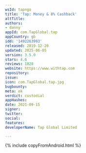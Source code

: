```yaml
---
wsId: tapngo
title: 'Tap: Money & 8% Cashback'
altTitle: 
authors:
- danny
appId: com.TapGlobal.tap
appCountry: gb
idd: '1492263993'
released: 2019-12-20
updated: 2025-06-05
version: 3.5.0
stars: 4.6
reviews: 1828
website: https://www.withtap.com
repository: 
issue: 
icon: com.TapGlobal.tap.jpg
bugbounty: 
meta: ok
verdict: custodial
appHashes: 
date: 2021-09-15
signer: 
twitter: 
social: 
features: 
developerName: Tap Global Limited

---
```


 {% include copyFromAndroid.html %}
